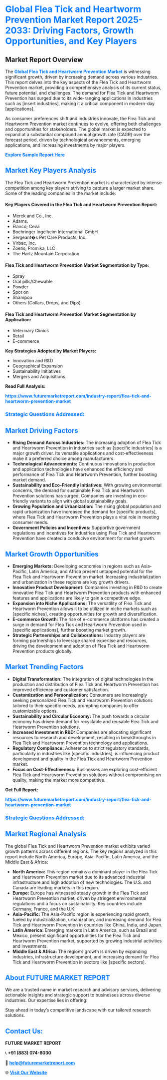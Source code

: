 <h1 style="color: #007BFF;">Global Flea Tick and Heartworm Prevention Market Report 2025-2033: Driving Factors, Growth Opportunities, and Key Players</h1>

<section id="overview">
<h2>Market Report Overview</h2>
<p>The <a href="https://www.futuremarketreport.com/industry-report/flea-tick-and-heartworm-prevention-market" style="color: #007BFF; text-decoration: none;"><strong>Global Flea Tick and Heartworm Prevention Market</strong></a> is witnessing significant growth, driven by increasing demand across various industries. This report delves into the key aspects of the Flea Tick and Heartworm Prevention market, providing a comprehensive analysis of its current status, future potential, and challenges. The demand for Flea Tick and Heartworm Prevention has surged due to its wide-ranging applications in industries such as [insert industries], making it a critical component in modern-day [applications].</p>
<p>As consumer preferences shift and industries innovate, the Flea Tick and Heartworm Prevention market continues to evolve, offering both challenges and opportunities for stakeholders. The global market is expected to expand at a substantial compound annual growth rate (CAGR) over the forecast period, driven by technological advancements, emerging applications, and increasing investments by major players.</p>
</section>

<section id="overview">
<p><a href="https://www.futuremarketreport.com/request-sample/reportId=79731" style="color: #007BFF; text-decoration: none;"><strong>Explore Sample Report Here</strong></a></p>
</section>

<section id="key-players">
<h2 style="color: #007BFF;">Market Key Players Analysis</h2>
<p>The Flea Tick and Heartworm Prevention market is characterized by intense competition among key players striving to capture a larger market share. Some of the leading companies in the market include:</p>
<h4>Key Players Covered in the Flea Tick and Heartworm Prevention Report:</h4>
<ul><li>Merck and Co., Inc.</li><li>Adams.</li><li>Elanco; Ceva</li><li>Boehringer Ingelheim International GmbH</li><li>Sergeant�s Pet Care Products, Inc.</li><li>Virbac, Inc.</li><li>Zoetis; Promika, LLC</li><li>The Hartz Mountain Corporation</li></ul>
<h4>Flea Tick and Heartworm Prevention Market Segmentation by Type:</h4>
<ul><li>Spray</li><li>Oral pills/Chewable</li><li>Powder</li><li>Spot on</li><li>Shampoo</li><li>Others (Collars, Drops, and Dips)</li></ul>

<h4>Flea Tick and Heartworm Prevention Market Segmentation by Application:</h4>
<ul><li>Veterinary Clinics</li><li>Retail</li><li>E-commerce</li></ul>
<p><strong>Key Strategies Adopted by Market Players:</strong></p>
<ul>
<li>Innovation and R&D</li>
<li>Geographical Expansion</li>
<li>Sustainability Initiatives</li>
<li>Mergers and Acquisitions</li>
</ul>
</section>

<section>
<p><strong>Read Full Analysis: </strong></p><a href="https://www.futuremarketreport.com/industry-report/flea-tick-and-heartworm-prevention-market" style="color: #007BFF; text-decoration: none;"><strong>https://www.futuremarketreport.com/industry-report/flea-tick-and-heartworm-prevention-market</strong></a>
<h3 style="color: #007BFF;">Strategic Questions Addressed:</h3>
</section>

<section id="driving-factors">
<h2 style="color: #007BFF;">Market Driving Factors</h2>
<ul>
<li><strong>Rising Demand Across Industries:</strong> The increasing adoption of Flea Tick and Heartworm Prevention in industries such as [specific industries] is a major growth driver. Its versatile applications and cost-effectiveness make it a preferred choice among manufacturers.</li>
<li><strong>Technological Advancements:</strong> Continuous innovations in production and application technologies have enhanced the efficiency and performance of Flea Tick and Heartworm Prevention, further boosting market demand.</li>
<li><strong>Sustainability and Eco-Friendly Initiatives:</strong> With growing environmental concerns, the demand for sustainable Flea Tick and Heartworm Prevention solutions has surged. Companies are investing in eco-friendly variants to align with global sustainability goals.</li>
<li><strong>Growing Population and Urbanization:</strong> The rising global population and rapid urbanization have increased the demand for [specific products], where Flea Tick and Heartworm Prevention plays a vital role in meeting consumer needs.</li>
<li><strong>Government Policies and Incentives:</strong> Supportive government regulations and incentives for industries using Flea Tick and Heartworm Prevention have created a conducive environment for market growth.</li>
</ul>
</section>

<section id="growth-opportunities">
<h2 style="color: #007BFF;">Market Growth Opportunities</h2>
<ul>
<li><strong>Emerging Markets:</strong> Developing economies in regions such as Asia-Pacific, Latin America, and Africa present untapped potential for the Flea Tick and Heartworm Prevention market. Increasing industrialization and urbanization in these regions are key growth drivers.</li>
<li><strong>Innovative Product Development:</strong> Companies investing in R&D to create innovative Flea Tick and Heartworm Prevention products with enhanced features and applications are likely to gain a competitive edge.</li>
<li><strong>Expansion into Niche Applications:</strong> The versatility of Flea Tick and Heartworm Prevention allows it to be utilized in niche markets such as [specific niches], creating opportunities for growth and diversification.</li>
<li><strong>E-commerce Growth:</strong> The rise of e-commerce platforms has created a surge in demand for Flea Tick and Heartworm Prevention used in [specific applications], further boosting market growth.</li>
<li><strong>Strategic Partnerships and Collaborations:</strong> Industry players are forming partnerships to leverage shared expertise and resources, driving the development and adoption of Flea Tick and Heartworm Prevention products globally.</li>
</ul>
</section>

<section id="trending-factors">
<h2 style="color: #007BFF;">Market Trending Factors</h2>
<ul>
<li><strong>Digital Transformation:</strong> The integration of digital technologies in the production and distribution of Flea Tick and Heartworm Prevention has improved efficiency and customer satisfaction.</li>
<li><strong>Customization and Personalization:</strong> Consumers are increasingly seeking personalized Flea Tick and Heartworm Prevention solutions tailored to their specific needs, prompting companies to offer customizable options.</li>
<li><strong>Sustainability and Circular Economy:</strong> The push towards a circular economy has driven demand for recyclable and reusable Flea Tick and Heartworm Prevention solutions.</li>
<li><strong>Increased Investment in R&D:</strong> Companies are allocating significant resources to research and development, resulting in breakthroughs in Flea Tick and Heartworm Prevention technology and applications.</li>
<li><strong>Regulatory Compliance:</strong> Adherence to strict regulatory standards, particularly in industries like [specific industries], is influencing product development and quality in the Flea Tick and Heartworm Prevention market.</li>
<li><strong>Focus on Cost-Effectiveness:</strong> Businesses are exploring cost-efficient Flea Tick and Heartworm Prevention solutions without compromising on quality, making the market more competitive.</li>
</ul>
</section>

<section>
<p><strong>Get Full Report: </strong></p><a href="https://www.futuremarketreport.com/industry-report/flea-tick-and-heartworm-prevention-market" style="color: #007BFF; text-decoration: none;"><strong>https://www.futuremarketreport.com/industry-report/flea-tick-and-heartworm-prevention-market</strong></a>
<h3 style="color: #007BFF;">Strategic Questions Addressed:</h3>
</section>


<section id="regional-analysis">
<h2 style="color: #007BFF;">Market Regional Analysis</h2>
<p>The global Flea Tick and Heartworm Prevention market exhibits varied growth patterns across different regions. The key regions analyzed in this report include North America, Europe, Asia-Pacific, Latin America, and the Middle East & Africa:</p>
<ul>
<li><strong>North America:</strong> This region remains a dominant player in the Flea Tick and Heartworm Prevention market due to its advanced industrial infrastructure and high adoption of new technologies. The U.S. and Canada are leading markets in this region.</li>
<li><strong>Europe:</strong> Europe has witnessed steady growth in the Flea Tick and Heartworm Prevention market, driven by stringent environmental regulations and a focus on sustainability. Key countries include Germany, France, and the U.K.</li>
<li><strong>Asia-Pacific:</strong> The Asia-Pacific region is experiencing rapid growth, fueled by industrialization, urbanization, and increasing demand for Flea Tick and Heartworm Prevention in countries like China, India, and Japan.</li>
<li><strong>Latin America:</strong> Emerging markets in Latin America, such as Brazil and Mexico, present significant opportunities for the Flea Tick and Heartworm Prevention market, supported by growing industrial activities and investments.</li>
<li><strong>Middle East & Africa:</strong> The region’s growth is driven by expanding industries, infrastructure development, and increasing demand for Flea Tick and Heartworm Prevention in sectors like [specific sectors].</li>
</ul>
</section>

<footer>
<h2 style="color: #007BFF;">About FUTURE MARKET REPORT</h2>
<p>We are a trusted name in market research and advisory services, delivering actionable insights and strategic support to businesses across diverse industries. Our expertise lies in offering:</p>

<p>Stay ahead in today’s competitive landscape with our tailored research solutions.</p>

<h2 style="color: #007BFF;">Contact Us:</h2>
<p><strong>FUTURE MARKET REPORT</strong></p>
<p>📞 <strong>+91 (883) 074-8030</strong></p>
<p>📧 <strong><a href="mailto:help@futuremarketreport.com" style="color: #007BFF;">help@futuremarketreport.com</a></strong></p>
<p>🌐 <strong><a href="https://www.futuremarketreport.com/" style="color: #007BFF;">Visit Our Website</a></strong></p>
</footer>
